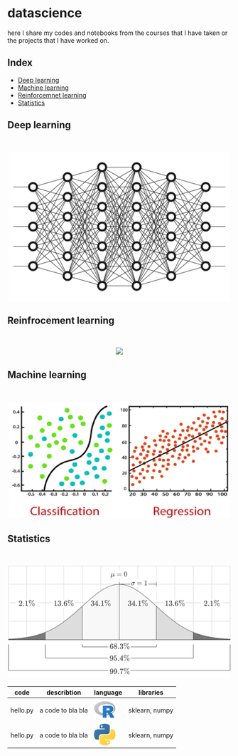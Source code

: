 # datascience
here I share my codes and notebooks from the courses that I have taken or the projects that I have worked on.

## Index

* [Deep learning](#deep-learning)
* [Machine learning](#machine-learning)
* [Reinforcemnet learning](#reinfrocement-learning)
* [Statistics](#statistics)




## Deep learning

<br/>
<p align="center">
  <img src="Images/dl.jpg" width="500">
</p>



## Reinfrocement learning
<br/>
<p align="center">
  <img src="Images/Rl.jpg" width="500">
</p>



## Machine learning

<br/>
<p align="center">
  <img src="Images/ml.jpg" width="500">
</p>




## Statistics

<br/>
<p align="center">
  <img src="Images/stats.svg" width="500">
</p>

|code|describtion|language|libraries|
|----|-----------|--------|---------|
|hello.py|a code to bla bla| <img src="Images/R.png" width="48">|sklearn, numpy|
|hello.py|a code to bla bla| <img src="Images/python.png" width="48">|sklearn, numpy|

